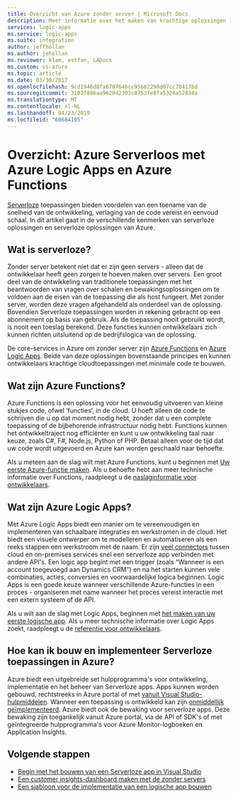 ```yaml
---
title: Overzicht van Azure zonder server | Microsoft Docs
description: Meer informatie over het maken van krachtige oplossingen in de cloud zonder dat u over de infrastructuur
services: logic-apps
ms.service: logic-apps
ms.suite: integration
author: jeffhollan
ms.author: jehollan
ms.reviewer: klam, estfan, LADocs
ms.custom: vs-azure
ms.topic: article
ms.date: 03/30/2017
ms.openlocfilehash: 9cd1946d8fa670764bcc95b82298d07cc70417bd
ms.sourcegitcommit: 3102f886aa962842303c8753fe8fa5324a52834a
ms.translationtype: MT
ms.contentlocale: nl-NL
ms.lasthandoff: 04/23/2019
ms.locfileid: "60684105"
---
```

# <a name="overview-azure-serverless-with-azure-logic-apps-and-azure-functions"></a>Overzicht: Azure Serverloos met Azure Logic Apps en Azure Functions

[Serverloze](https://azure.microsoft.com/solutions/serverless/) toepassingen bieden voordelen van een toename van de snelheid van de ontwikkeling, verlaging van de code vereist en eenvoud schaal.  In dit artikel gaat in de verschillende kenmerken van serverloze oplossingen en serverloze oplossingen van Azure.

## <a name="what-is-serverless"></a>Wat is serverloze?

Zonder server betekent niet dat er zijn geen servers - alleen dat de ontwikkelaar heeft geen zorgen te hoeven maken over servers.  Een groot deel van de ontwikkeling van traditionele toepassingen met het beantwoorden van vragen over schalen en bewakingsoplossingen om te voldoen aan de eisen van de toepassing die als host fungeert.  Met zonder server, worden deze vragen afgehandeld als onderdeel van de oplossing.  Bovendien Serverloze toepassingen worden in rekening gebracht op een abonnement op basis van gebruik.  Als de toepassing nooit gebruikt wordt, is nooit een toeslag berekend.  Deze functies kunnen ontwikkelaars zich kunnen richten uitsluitend op de bedrijfslogica van de oplossing.

De core-services in Azure om zonder server zijn [Azure Functions](https://azure.microsoft.com/services/functions/) en [Azure Logic Apps](https://azure.microsoft.com/services/logic-apps/).  Beide van deze oplossingen bovenstaande principes en kunnen ontwikkelaars krachtige cloudtoepassingen met minimale code te bouwen.

## <a name="what-are-azure-functions"></a>Wat zijn Azure Functions?

Azure Functions is een oplossing voor het eenvoudig uitvoeren van kleine stukjes code, ofwel ‘functies’, in de cloud. U hoeft alleen de code te schrijven die u op dat moment nodig hebt, zonder dat u een complete toepassing of de bijbehorende infrastructuur nodig hebt. Functions kunnen het ontwikkeltraject nog efficiënter en kunt u uw ontwikkeling taal naar keuze, zoals C#, F#, Node.js, Python of PHP. Betaal alleen voor de tijd dat uw code wordt uitgevoerd en Azure kan worden geschaald naar behoefte.

Als u meteen aan de slag wilt met Azure Functions, kunt u beginnen met [Uw eerste Azure-functie maken](../azure-functions/functions-create-first-azure-function.md). Als u behoefte hebt aan meer technische informatie over Functions, raadpleegt u de [naslaginformatie voor ontwikkelaars](../azure-functions/functions-reference.md).

## <a name="what-are-azure-logic-apps"></a>Wat zijn Azure Logic Apps?

Met Azure Logic Apps biedt een manier om te vereenvoudigen en implementeren van schaalbare integraties en werkstromen in de cloud. Het biedt een visuele ontwerper om te modelleren en automatiseren als een reeks stappen een werkstroom met de naam.  Er zijn [veel connectors](../connectors/apis-list.md) tussen cloud en on-premises services snel een serverloze app verbinden met andere API's.  Een logic app begint met een trigger (zoals “Wanneer is een account toegevoegd aan Dynamics CRM”) en na het starten kunnen vele combinaties, acties, conversies en voorwaardelijke logica beginnen.  Logic Apps is een goede keuze wanneer verschillende Azure-functies in een proces - organiseren met name wanneer het proces vereist interactie met een extern systeem of de API.

Als u wilt aan de slag met Logic Apps, beginnen met [het maken van uw eerste logische app](quickstart-create-first-logic-app-workflow.md).  Als u meer technische informatie over Logic Apps zoekt, raadpleegt u de [referentie voor ontwikkelaars](logic-apps-workflow-actions-triggers.md).

## <a name="how-can-i-build-and-deploy-serverless-applications-in-azure"></a>Hoe kan ik bouw en implementeer Serverloze toepassingen in Azure?

Azure biedt een uitgebreide set hulpprogramma's voor ontwikkeling, implementatie en het beheer van Serverloze apps.  Apps kunnen worden gebouwd, rechtstreeks in Azure portal of met [vanuit Visual Studio-hulpmiddelen](logic-apps-serverless-get-started-vs.md).  Wanneer een toepassing is ontwikkeld kan zijn [onmiddellijk geïmplementeerd](logic-apps-create-deploy-template.md).  Azure biedt ook de bewaking voor serverloze apps.  Deze bewaking zijn toegankelijk vanuit Azure portal, via de API of SDK's of met geïntegreerde hulpprogramma's voor Azure Monitor-logboeken en Application Insights.

## <a name="next-steps"></a>Volgende stappen

* [Begin met het bouwen van een Serverloze app in Visual Studio](logic-apps-serverless-get-started-vs.md)
* [Een customer insights-dashboard maken met de zonder servers](logic-apps-scenario-social-serverless.md)
* [Een sjabloon voor de implementatie van een logische app bouwen](logic-apps-create-deploy-template.md)
